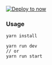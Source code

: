 [![Deploy to now](https://deploy.now.sh/static/button.svg)](https://deploy.now.sh/?repo=https://github.com/c0b41/nextjs-antd)


### Usage

```
yarn install
```

```
yarn run dev
// or
yarn run start
```